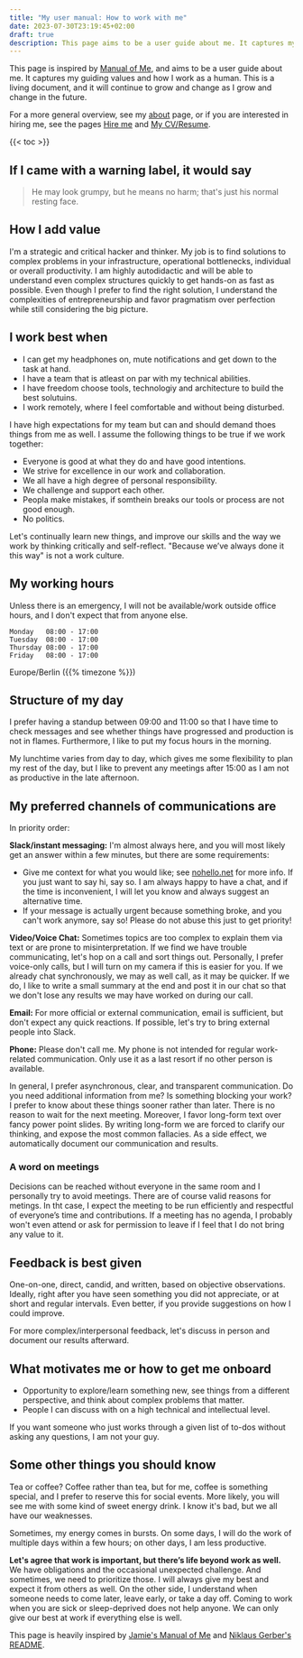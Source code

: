 ```yaml
---
title: "My user manual: How to work with me"
date: 2023-07-30T23:19:45+02:00
draft: true
description: This page aims to be a user guide about me. It captures my guiding values and how I work as a human.
---
```


This page is inspired by [Manual of Me](https://my.manualof.me/), and aims to be a user guide about me.
It captures my guiding values and how I work as a human.
This is a living document, and it will continue to grow and change as I grow and change in the future.

For a more general overview, see my [about](/about/) page, or if you are interested in hiring me, see the pages [Hire me](/hire/) and [My CV/Resume](/resume/).

{{< toc >}}

## If I came with a warning label, it would say

> He may look grumpy, but he means no harm; that's just his normal resting face.

## How I add value

I'm a strategic and critical hacker and thinker.
My job is to find solutions to complex problems in your infrastructure, operational bottlenecks, individual or overall productivity.
I am highly autodidactic and will be able to understand even complex structures quickly to get hands-on as fast as possible.
Even though I prefer to find the right solution, I understand the complexities of entrepreneurship and favor pragmatism over perfection while still considering the big picture.

## I work best when

- I can get my headphones on, mute notifications and get down to the task at hand.
- I have a team that is atleast on par with my technical abilities.
- I have freedom choose tools, technologiy and architecture to build the best solutuins.
- I work remotely, where I feel comfortable and without being disturbed.

I have high expectations for my team but can and should demand thoes things from me as well.
I assume the following things to be true if we work together:

- Everyone is good at what they do and have good intentions.
- We strive for excellence in our work and collaboration.
- We all have a high degree of personal responsibility.
- We challenge and support each other.
- Peopla make mistakes, if somthein breaks our tools or process are not good enough.
- No politics.

Let's continually learn new things, and improve our skills and the way we work by thinking critically and self-reflect.
"Because we’ve always done it this way" is not a work culture.

## My working hours

Unless there is an emergency, I will not be available/work outside office hours, and I don't expect that from anyone else.

```plain
Monday   08:00 - 17:00
Tuesday  08:00 - 17:00
Thursday 08:00 - 17:00
Friday   08:00 - 17:00
```

Europe/Berlin ({{% timezone %}})

## Structure of my day

I prefer having a standup between 09:00 and 11:00 so that I have time to check messages and see whether things have progressed and production is not in flames.
Furthermore, I like to put my focus hours in the morning.

My lunchtime varies from day to day, which gives me some flexibility to plan my rest of the day, but I like to prevent any meetings after 15:00 as I am not as productive in the late afternoon.

## My preferred channels of communications are

In priority order:

**Slack/instant messaging:** I'm almost always here, and you will most likely get an answer within a few minutes, but there are some requirements:

- Give me context for what you would like; see [nohello.net](https://nohello.net/en/) for more info. If you just want to say hi, say so.
  I am always happy to have a chat, and if the time is inconvenient, I will let you know and always suggest an alternative time.
- If your message is actually urgent because something broke, and you can't work anymore, say so!
  Please do not abuse this just to get priority!

**Video/Voice Chat:** Sometimes topics are too complex to explain them via text or are prone to misinterpretation.
If we find we have trouble communicating, let's hop on a call and sort things out.
Personally, I prefer voice-only calls, but I will turn on my camera if this is easier for you.
If we already chat synchronously, we may as well call, as it may be quicker.
If we do, I like to write a small summary at the end and post it in our chat so that we don't lose any results we may have worked on during our call.

**Email:** For more official or external communication, email is sufficient, but don't expect any quick reactions.
If possible, let's try to bring external people into Slack.

**Phone:** Please don't call me.
My phone is not intended for regular work-related communication.
Only use it as a last resort if no other person is available.

In general, I prefer asynchronous, clear, and transparent communication.
Do you need additional information from me?
Is something blocking your work?
I prefer to know about these things sooner rather than later.
There is no reason to wait for the next meeting.
Moreover, I favor long-form text over fancy power point slides.
By writing long-form we are forced to clarify our thinking, and expose the most common fallacies.
As a side effect, we automatically document our communication and results.

### A word on meetings

Decisions can be reached without everyone in the same room and I personally try to avoid meetings.
There are of course valid reasons for metings.
In tht case, I expect the meeting to be run efficiently and respectful of everyone’s time and contributions.
If a meeting has no agenda, I probably won't even attend or ask for permission to leave if I feel that I do not bring any value to it.

## Feedback is best given

One-on-one, direct, candid, and written, based on objective observations.
Ideally, right after you have seen something you did not appreciate, or at short and regular intervals.
Even better, if you provide suggestions on how I could improve.

For more complex/interpersonal feedback, let's discuss in person and document our results afterward.

## What motivates me or how to get me onboard

- Opportunity to explore/learn something new, see things from a different perspective, and think about complex problems that matter.
- People I can discuss with on a high technical and intellectual level.

If you want someone who just works through a given list of to-dos without asking any questions, I am not your guy.

## Some other things you should know

Tea or coffee?
Coffee rather than tea, but for me, coffee is something special, and I prefer to reserve this for social events.
More likely, you will see me with some kind of sweet energy drink.
I know it's bad, but we all have our weaknesses.

Sometimes, my energy comes in bursts.
On some days, I will do the work of multiple days within a few hours; on other days, I am less productive.

**Let's agree that work is important, but there’s life beyond work as well.**
We have obligations and the occasional unexpected challenge.
And sometimes, we need to prioritize those.
I will always give my best and expect it from others as well.
On the other side, I understand when someone needs to come later, leave early, or take a day off.
Coming to work when you are sick or sleep-deprived does not help anyone.
We can only give our best at work if everything else is well.

This page is heavily inspired by [Jamie's Manual of Me](https://manual.jvt.me/) and [Niklaus Gerber's README](https://www.niklausgerber.com/#readme).

